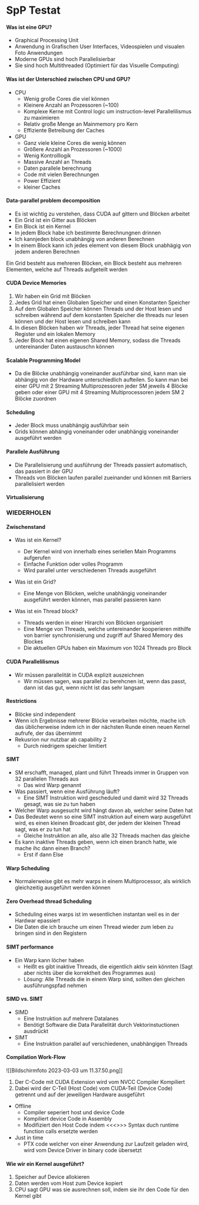 # SpP Testat

#### Was ist eine GPU?
- Graphical Processing Unit
- Anwendung in Grafischen User Interfaces, Videospielen und visualen Foto Anwendungen
- Moderne GPUs sind hoch Parallelisierbar
- Sie sind hoch Multithreaded (Optimiert für das Visuelle Computing)

#### Was ist der Unterschied zwischen CPU und GPU?
- CPU
	- Wenig große Cores die viel können
	- Kleinere Anzahl an Prozessoren (~100)
	- Komplexe Kerne mit Control logic um instruction-level Parallelilismus zu maximieren
	- Relativ große Menge an Mainmemory pro Kern
	- Effiziente Betreibung der Caches
- GPU
	- Ganz viele kleine Cores die wenig können
	- Größere Anzahl an Prozessoren (~1000)
	- Wenig Kontrolllogik
	- Massive Anzahl an Threads
	- Daten parallele berechnung
	- Code mit vielen Berechnungen
	- Power Effizient
	- kleiner Caches

#### Data-parallel problem decomposition
- Es ist wichtig zu verstehen, dass CUDA auf gittern und Blöcken arbeitet
- Ein Grid ist ein Gitter aus Blöcken
- Ein Block ist ein Kernel
- In jedem Block habe ich bestimmte Berechnungnen drinnen
- Ich kannjeden block unabhängig von anderen Berechnen
- In einem Block kann ich jedes element von diesem Block unabhägig von jedem anderen Berechnen

Ein Grid besteht aus mehreren Blöcken, ein Block besteht aus mehreren Elementen, welche auf Threads aufgeteilt werden

#### CUDA Device Memories
1. Wir haben ein Grid mit Blöcken
2. Jedes Grid hat einen Globalen Speicher und einen Konstanten Speicher
3. Auf dem Globalen Speicher können Threads und der Host lesen und schreiben während auf dem konstanten Speicher die threads nur lesen können und der Host lesen und schreiben kann
4. In diesen Blöcken haben wir Threads, jeder Thread hat seine eigenen Register und ein lokalen Memory
5. Jeder Block hat einen eigenen Shared Memory, sodass die Threads untereinander Daten austauschn können

#### Scalable Programming Model
- Da die Blöcke unabhängig voneinander ausführbar sind, kann man sie abhängig von der Hardware unterschiedlich aufteilen. So kann man bei einer GPU mit 2 Streaming Multiprozessoren jeder SM jeweils 4 Blöcke geben oder einer GPU mit 4 Streaming Multiprocessoren jedem SM 2 Blöcke zuordnen

#### Scheduling
- Jeder Block muss unabhängig ausführbar sein
- Grids können abhängig voneinander oder unabhängig voneinander ausgeführt werden

#### Parallele Ausführung
- Die Parallelisierung und ausführung der Threads passiert automatisch, das passiert in der GPU
- Threads von Blöcken laufen parallel zueinander und können mit Barriers parallelisiert werden

#### Virtualisierung
### WIEDERHOLEN

#### Zwischenstand
- Was ist ein Kernel?
    - Der Kernel wird von innerhalb eines seriellen Main Programms aufgerufen
    - Einfache Funktion oder volles Programm
    - Wird parallel unter verschiedenen Threads ausgeführt

- Was ist ein Grid?
    - Eine Menge von Blöcken, welche unabhängig voneinander ausgeführt werden können, mas parallel passieren kann

- Was ist ein Thread block?
    - Threads werden in einer Hirarchi von Blöcken organisiert
    - Eine Menge von Threads, welche untereinander kooperieren mithilfe von barrier synchronisierung und zugriff auf Shared Memory des Blockes
    - Die aktuellen GPUs haben ein Maximum von 1024 Threads pro Block

#### CUDA Parallelilismus
- Wir müssen parallelität in CUDA explizit auszeichnen
    - Wir müssen sagen, was parallel zu berehcnen ist, wenn das passt, dann ist das gut, wenn nicht ist das sehr langsam

#### Restrictions
- Blöcke sind independent
- Wenn ich Ergebnisse mehrerer Blöcke verarbeiten möchte, mache ich das üblicherweise indem ich in der nächsten Runde einen neuen Kernel aufrufe, der das übernimmt
- Rekusrion nur nutzbar ab capability 2
    - Durch niedrigem speicher limitiert

#### SIMT
- SM erschafft, managed, plant und führt Threads immer in Gruppen von 32 parallelen Threads aus
    - Das wird Warp genannt
- Was passiert, wenn eine Ausführung läuft?
    - Eine SIMT Instruktion wird gescheduled und damit wird 32 Threads gesagt, was sie zu tun haben
- Welcher Warp ausgesucht wird hängt davon ab, welcher seine Daten hat
- Das Bedeutet wenn so eine SIMT instruktion auf einem warp ausgeführt wird, es einen kleinen Broadcast gibt, der jedem der kleinen Thread sagt, was er zu tun hat
    - Gleiche Instruktion an alle, also alle 32 Threads machen das gleiche
- Es kann inaktive Threads geben, wenn ich einen branch hatte, wie mache ihc dann einen Branch?
    - Erst if dann Else

#### Warp Scheduling
- Normalerweise gibt es mehr warps in einem Multiprocessor, als wirklich gleichzeitig ausgeführt werden können

#### Zero Overhead thread Scheduling
- Scheduling eines warps ist im wesentlichen instantan weil es in der Hardwar epassiert
- Die Daten die ich brauche um einen Thread wieder zum leben zu bringen sind in den Registern

#### SIMT performance
- Ein Warp kann löcher haben
	- Heißt es gibt inaktive Threads, die eigentlich aktiv sein könnten (Sagt aber nichts über die korrektheit des Programmes aus)
	- Lösung: Alle Threads die in einem Warp sind, sollten den gleichen ausführungspfad nehmen

#### SIMD vs. SIMT
- SIMD
	- Eine Instruktion auf mehrere Datalanes
	- Benötigt Software die Data Parallelität durch Vektorinstuctionen ausdrückt
- SIMT
	- Eine Instruktion parallel auf verschiedenen, unabhängigen Threads

#### Compilation Work-Flow
![[Bildschirm­foto 2023-03-03 um 11.37.50.png]]
1. Der C-Code mit CUDA Extension wird vom NVCC Compiler Kompiliert
2. Dabei wird der C-Teil (Host Code) vom CUDA-Teil (Device Code) getrennt und auf der jeweiligen Hardware ausgeführt
- Offline
	- Compiler seperiert host und device Code
	- Kompiliert device Code in Assembly
	- Modifiziert den Host Code indem <<<>>> Syntax duch runtime function calls ersetzte werden
- Just in time
	- PTX code welcher von einer Anwendung zur Laufzeit geladen wird, wird vom Device Driver in binary code übersetzt

#### Wie wir ein Kernel ausgeführt?
1. Speicher auf Device allokieren
2. Daten werden vom Host zum Device kopiert
3. CPU sagt GPU was sie ausrechnen soll, indem sie ihr den Code für den Kernel gibt

